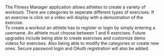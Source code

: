 The Fitness Manager application allows athletes to create
a variety of workouts.  There are categories to seperate
different types of exercises.  If an exercise is click on
a video will display with a demostration of the exercise.  
To create a workout an athlete has to register or login by
simply entering a username.  An athlete must choose between
1 and 6 exercises.
    Future upgrades include being able to create exercises
and customize demo videos for exercises.  Also being able
to modify the categories or create new ones.  Secure password
login and OAuth registration will also be added.